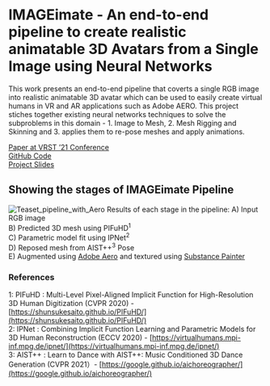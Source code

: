 # IMAGEimate - An end-to-end pipeline to create realistic animatable 3D Avatars from a Single Image using Neural Networks

This work presents an end-to-end pipeline that coverts a single RGB image into realistic animatable 3D avatar which can be used to easily create virtual humans in VR and AR applications such as Adobe AERO. This project stiches together existing neural networks techniques to solve the subproblems in this domain - 1. Image to Mesh, 2. Mesh Rigging and Skinning and 3. applies them to re-pose meshes and apply animations.

[Paper at VRST ’21 Conference](https://dl.acm.org/doi/10.1145/3489849.3489922) <br />
[GitHub Code](https://github.com/codesavory/IMAGEimate) <br />
[Project Slides](https://docs.google.com/presentation/d/e/2PACX-1vQjt8FaWkltp1aldvHQCR8yImoDDxsk62-xEmip2vNbMrb4zetaYLo4_h3FirjTTnzbRny9xYJUCnLt/pub?start=false&loop=false&delayms=3000) <br />
<!--[Project Poster submitted to VRST,'21](https://drive.google.com/file/d/11WOzRYf7ykGX25FbR1K_0fOE4qRjq8ru/view)-->

## Showing the stages of IMAGEimate Pipeline
![Teaset_pipeline_with_Aero](https://user-images.githubusercontent.com/5894273/131004242-79263b6f-b09d-4b79-900b-a348f9dd9085.png)
Results of each stage in the pipeline: A) Input RGB image <br/>
B) Predicted 3D mesh using PIFuHD<sup>1</sup> <br/>
C) Parametric model fit using IPNet<sup>2</sup>  <br/>
D) Reposed mesh from AIST++<sup>3</sup> Pose <br/>
E) Augmented using [Adobe Aero](https://www.adobe.com/products/aero.html) and textured using [Substance Painter](https://www.substance3d.com/) <br/>

### References
1: PIFuHD : Multi-Level Pixel-Aligned Implicit Function for High-Resolution 3D Human Digitization (CVPR 2020) - [https://shunsukesaito.github.io/PIFuHD/](https://shunsukesaito.github.io/PIFuHD/) <br />
2: IPNet : Combining Implicit Function Learning and Parametric Models for 3D Human Reconstruction (ECCV 2020) - [https://virtualhumans.mpi-inf.mpg.de/ipnet/](https://virtualhumans.mpi-inf.mpg.de/ipnet/) <br />
3: AIST++ : Learn to Dance with AIST++: Music Conditioned 3D Dance Generation (CVPR 2021）- [https://google.github.io/aichoreographer/](https://google.github.io/aichoreographer/) <br />
